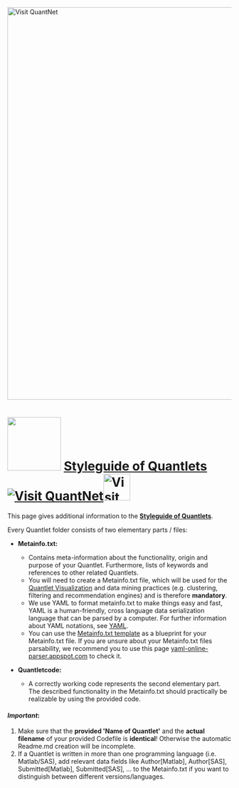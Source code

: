 
[<img src="https://github.com/QuantLet/Styleguide-and-FAQ/blob/master/pictures/banner.png" width="880" alt="Visit QuantNet">](http://quantlet.de/index.php?p=info)

# <img src="pictures/githublogo.png" width="120" /> [**Styleguide of Quantlets**](guidelines/Styleguide_Guide_GitHub.pdf) [<img src="https://github.com/QuantLet/Styleguide-and-Validation-procedure/blob/master/pictures/qloqo.png" alt="Visit QuantNet">](http://quantlet.de/)[<img src="https://github.com/QuantLet/Styleguide-and-Validation-procedure/blob/master/pictures/QN2.png" width="60" alt="Visit QuantNet 2.0">](http://quantlet.de/d3/ia)

This page gives additional information to the [**Styleguide of Quantlets**](guidelines/Styleguide_Guide_GitHub.pdf).

Every Quantlet folder consists of two elementary parts / files:
* __Metainfo.txt:__   
  - Contains meta-information about the functionality, origin and purpose of your Quantlet. Furthermore, lists of keywords and references to other related Quantlets. 
  - You will need to create a Metainfo.txt file, which will be used for the [Quantlet Visualization](http://www.quantlet.de) and data mining practices (e.g. clustering, filtering and recommendation engines) and is therefore __mandatory__.
  - We use YAML to format metainfo.txt to make things easy and fast, YAML is a human-friendly, cross language data serialization language that can be parsed by a computer. For further information about YAML notations, see [YAML](YAML.md).
  - You can use the [Metainfo.txt template](Metainfo.txt) as a blueprint for your Metainfo.txt file. If you are unsure about your Metainfo.txt files parsability, we recommend you to use this page [yaml-online-parser.appspot.com](http://yaml-online-parser.appspot.com/) to check it.

* __Quantletcode:__   
  - A correctly working code represents the second elementary part. The described functionality in the Metainfo.txt should practically be realizable by using the provided code.

#### _Important_:  
1. Make sure that the **provided 'Name of Quantlet'** and the **actual filename** of your provided Codefile is **identical**! Otherwise the automatic Readme.md creation will be incomplete.
2. If a Quantlet is written in more than one programming language (i.e. Matlab/SAS), add relevant data fields like Author[Matlab], Author[SAS], Submitted[Matlab], Submitted[SAS], ... to the Metainfo.txt if you want to distinguish between different versions/languages.
